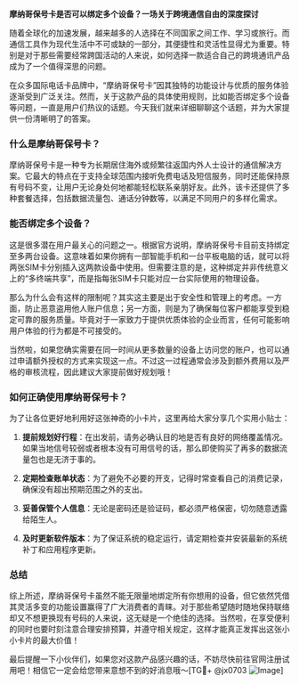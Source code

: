 **摩纳哥保号卡是否可以绑定多个设备？一场关于跨境通信自由的深度探讨**

随着全球化的加速发展，越来越多的人选择在不同国家之间工作、学习或旅行。而通信工具作为现代生活中不可或缺的一部分，其便捷性和灵活性显得尤为重要。特别是对于那些需要经常跨国活动的人来说，如何选择一款适合自己的跨境通讯产品成为了一个值得深思的问题。

在众多国际电话卡品牌中，“摩纳哥保号卡”因其独特的功能设计与优质的服务体验逐渐受到广泛关注。然而，关于这款产品的具体使用规则，比如能否绑定多个设备等问题，一直是用户们热议的话题。今天我们就来详细聊聊这个话题，并为大家提供一份清晰明了的答案。

### 什么是摩纳哥保号卡？

摩纳哥保号卡是一种专为长期居住海外或频繁往返国内外人士设计的通信解决方案。它最大的特点在于支持全球范围内接听免费电话及短信服务，同时还能保持原有号码不变，让用户无论身处何地都能轻松联系亲朋好友。此外，该卡还提供了多种套餐选择，包括数据流量包、通话分钟数等，以满足不同用户的多样化需求。

### 能否绑定多个设备？

这是很多潜在用户最关心的问题之一。根据官方说明，摩纳哥保号卡目前支持绑定至多两台设备。这意味着如果你拥有一部智能手机和一台平板电脑的话，就可以将两张SIM卡分别插入这两款设备中使用。但需要注意的是，这种绑定并非传统意义上的“多终端共享”，而是指每张SIM卡只能对应一台实际使用的物理设备。

那么为什么会有这样的限制呢？其实这主要是出于安全性和管理上的考虑。一方面，防止恶意盗用他人账户信息；另一方面，则是为了确保每位客户都能享受到稳定可靠的服务质量。毕竟对于一家致力于提供优质体验的企业而言，任何可能影响用户体验的行为都是不可接受的。

当然啦，如果您确实需要在同一时间从更多数量的设备上访问您的账户，也可以通过申请额外授权的方式来实现这一点。不过这一过程通常会涉及到额外费用以及严格的审核流程，因此建议大家提前做好规划哦！

### 如何正确使用摩纳哥保号卡？

为了让各位更好地利用好这张神奇的小卡片，这里再给大家分享几个实用小贴士：

1. **提前规划好行程**：在出发前，请务必确认目的地是否有良好的网络覆盖情况。如果当地信号较弱或者根本没有可用信号的话，那么即使购买了再多的数据流量包也是无济于事的。
   
2. **定期检查账单状态**：为了避免不必要的开支，记得时常查看自己的消费记录，确保没有超出预期范围之外的支出。

3. **妥善保管个人信息**：无论是密码还是验证码，都必须严格保密，切勿随意透露给陌生人。

4. **及时更新软件版本**：为了保证系统的稳定运行，请定期检查并安装最新的系统补丁和应用程序更新。

### 总结

综上所述，摩纳哥保号卡虽然不能无限量地绑定所有你想用的设备，但它依然凭借其灵活多变的功能设置赢得了广大消费者的青睐。对于那些希望随时随地保持联络却又不想更换现有号码的人来说，这无疑是一个绝佳的选择。当然啦，在享受便利的同时也要时刻注意合理安排预算，并遵守相关规定，这样才能真正发挥出这张小小卡片的最大价值！

最后提醒一下小伙伴们，如果您对这款产品感兴趣的话，不妨尽快前往官网注册试用吧！相信它一定会给您带来意想不到的好消息哦～[TG💪+ @jx0703 ![Image](https://github.com/user-attachments/assets/dbca1d08-cadb-493c-b0ec-ad6f7a83f270)]